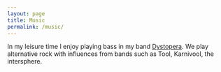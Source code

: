 ```yaml
---
layout: page
title: Music
permalink: /music/
---
```


In my leisure time I enjoy playing bass in my band [Dystopera](https://www.facebook.com/dystoperamusic/). We play alternative rock with influences from bands such as Tool, Karnivool, the intersphere.
